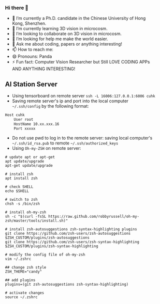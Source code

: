 ### Hi there 👋

- 🔭 I’m currently a Ph.D. candidate in the Chinese University of Hong Kong, Shenzhen.
- 🌱 I’m currently learning 3D vision in microcosm.
- 👯 I’m looking to collaborate on 3D vision in microcosm.
- 🤔 I’m looking for help me make the world easier.
- 💬 Ask me about coding, papers or anything interesting!
- 📫 How to reach me: 
- 😄 Pronouns: Panda
- ⚡ Fun fact: Computer Vision Researcher but Still LOVE CODING APPs AND ANYTHING INTERESTING! 

## AI Station Server

- Using tensorboard on remote server `ssh -L 16006:127.0.0.1:6006 cuhk`
- Saving remote server's ip and port into the local computer `~/.ssh/config` by the following format:
```bash
Host cuhk
    User root
    HostName 10.xx.xxx.16
    Port xxxxx
```
- Do not use pwd to log in to the remote server: saving local computer's `~/.ssh/id_rsa.pub` to remote `~/.ssh/authorized_keys`
- Using `Oh-my-ZSH` on remote server:
```
# update apt or apt-get
apt update/upgrade
apt-get update/upgrade

# install zsh
apt install zsh

# check SHELL
echo $SHELL

# switch to zsh
chsh -s /bin/zsh

# install oh-my-zsh
sh -c "$(curl -fsSL https://raw.github.com/robbyrussell/oh-my-zsh/master/tools/install.sh)"

# install zsh-autosuggestions zsh-syntax-highlighting plugins
git clone https://github.com/zsh-users/zsh-autosuggestions $ZSH_CUSTOM/plugins/zsh-autosuggestions
git clone https://github.com/zsh-users/zsh-syntax-highlighting $ZSH_CUSTOM/plugins/zsh-syntax-highlighting

# modify the config file of oh-my-zsh
vim ~/.zshrc

## change zsh style
ZSH_THEME="candy"

## add plugins
plugins=(git zsh-autosuggestions zsh-syntax-highlighting)

# activate changes
source ~/.zshrc
```
